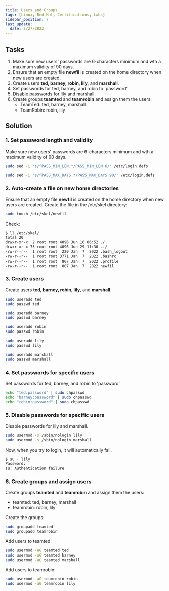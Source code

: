 ```yaml
---
title: Users and Groups 
tags: [Linux, Red Hat, Certifications, Labs]
sidebar_position: 7
last_update:
  date: 2/27/2022
---
```


## Tasks

1. Make sure new users' passwords are 6-characters minimum and wth a maximum validity of 90 days.
2. Ensure that an empty file **newfil** is created on the home directory when new users are created.
3. Create users **ted, barney, robin, lily,** and **marshall**.
4. Set passwords for ted, barney, and robin to 'password'
5. Disable passwords for lily and marshall.
6. Create groups **teamted** and **teamrobin** and assign them the users:
	- TeamTed: ted, barney, marshall
	- TeamRobin: robin, lily

## Solution

### 1. Set password length and validity

Make sure new users' passwords are 6-characters minimum and wth a maximum validity of 90 days.

```bash
sudo sed -i 's/^PASS_MIN_LEN.*/PASS_MIN_LEN 6/' /etc/login.defs
```
```bash
sudo sed -i 's/^PASS_MAX_DAYS.*/PASS_MAX_DAYS 90/' /etc/login.defs 
```

### 2. Auto-create a file on new home directories

Ensure that an empty file **newfil** is created on the home directory when new users are created.
Create the file in the /etc/skel directory:

```bash
sudo touch /etc/skel/newfil
```

Check:

```bash
$ ll /etc/skel/
total 20
drwxr-xr-x  2 root root 4096 Jun 16 06:52 ./
drwxr-xr-x 75 root root 4096 Jun 29 11:30 ../
-rw-r--r--  1 root root  220 Jan  7  2022 .bash_logout
-rw-r--r--  1 root root 3771 Jan  7  2022 .bashrc
-rw-r--r--  1 root root  807 Jan  7  2022 .profile 
-rw-r--r--  1 root root  807 Jan  7  2022 newfil 
```


### 3. Create users

Create users **ted, barney, robin, lily,** and **marshall**.

```bash
sudo useradd ted
sudo passwd ted

sudo useradd barney
sudo passwd barney

sudo useradd robin
sudo passwd robin

sudo useradd lily
sudo passwd lily

sudo useradd marshall 
sudo passwd marshall
```

### 4. Set passwords for specific users

Set passwords for ted, barney, and robin to 'password'

```bash
echo "ted:password" | sudo chpasswd
echo "barney:password" | sudo chpasswd
echo "robin:password" | sudo chpasswd
```

### 5. Disable passwords for specific users

Disable passwords for lily and marshall.

```bash
sudo usermod -s /sbin/nologin lily
sudo usermod -s /sbin/nologin marshall
```

Now, when you try to login, it will automatically fail.

```bash
$ su - lily
Password:
su: Authentication failure 
```

### 6. Create groups and assign users

Create groups **teamted** and **teamrobin** and assign them the users:

- teamted: ted, barney, marshall
- teamrobin: robin, lily

Create the groups:

```bash
sudo groupadd teamted
sudo groupadd teamrobin
```

Add users to teamted:

```bash
sudo usermod -aG teamted ted
sudo usermod -aG teamted barney
sudo usermod -aG teamted marshall
```

Add users to teamrobin:

```bash
sudo usermod -aG teamrobin robin
sudo usermod -aG teamrobin lily
```